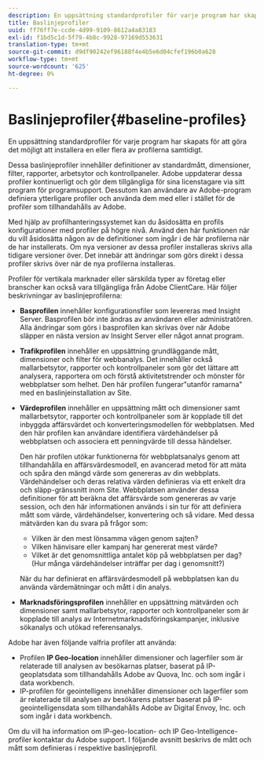 ```yaml
---
description: En uppsättning standardprofiler för varje program har skapats så att en eller flera av profilerna kan installeras vid en given tidpunkt.
title: Baslinjeprofiler
uuid: ff76ff7e-ccde-4d99-9109-8612a4a83183
exl-id: f1bd5c1d-5f79-4b8c-9928-97169d553631
translation-type: tm+mt
source-git-commit: d9df90242ef96188f4e4b5e6d04cfef196b0a628
workflow-type: tm+mt
source-wordcount: '625'
ht-degree: 0%

---
```


# Baslinjeprofiler{#baseline-profiles}

En uppsättning standardprofiler för varje program har skapats för att göra det möjligt att installera en eller flera av profilerna samtidigt.

Dessa baslinjeprofiler innehåller definitioner av standardmått, dimensioner, filter, rapporter, arbetsytor och kontrollpaneler. Adobe uppdaterar dessa profiler kontinuerligt och gör dem tillgängliga för sina licenstagare via sitt program för programsupport. Dessutom kan användare av Adobe-program definiera ytterligare profiler och använda dem med eller i stället för de profiler som tillhandahålls av Adobe.

Med hjälp av profilhanteringssystemet kan du åsidosätta en profils konfigurationer med profiler på högre nivå. Använd den här funktionen när du vill åsidosätta någon av de definitioner som ingår i de här profilerna när de har installerats. Om nya versioner av dessa profiler installeras skrivs alla tidigare versioner över. Det innebär att ändringar som görs direkt i dessa profiler skrivs över när de nya profilerna installeras.

Profiler för vertikala marknader eller särskilda typer av företag eller branscher kan också vara tillgängliga från Adobe ClientCare. Här följer beskrivningar av baslinjeprofilerna:

* **Basprofilen** innehåller konfigurationsfiler som levereras med Insight Server. Basprofilen bör inte ändras av användaren eller administratören. Alla ändringar som görs i basprofilen kan skrivas över när Adobe släpper en nästa version av Insight Server eller något annat program.
* **Trafikprofilen** innehåller en uppsättning grundläggande mått, dimensioner och filter för webbanalys. Det innehåller också mallarbetsytor, rapporter och kontrollpaneler som gör det lättare att analysera, rapportera om och förstå aktivitetstrender och mönster för webbplatser som helhet. Den här profilen fungerar&quot;utanför ramarna&quot; med en baslinjeinstallation av Site.
* **Värdeprofilen** innehåller en uppsättning mått och dimensioner samt mallarbetsytor, rapporter och kontrollpaneler som är kopplade till det inbyggda affärsvärdet och konverteringsmodellen för webbplatsen. Med den här profilen kan användare identifiera värdehändelser på webbplatsen och associera ett penningvärde till dessa händelser.

   Den här profilen utökar funktionerna för webbplatsanalys genom att tillhandahålla en affärsvärdesmodell, en avancerad metod för att mäta och spåra den mängd värde som genereras av din webbplats. Värdehändelser och deras relativa värden definieras via ett enkelt dra och släpp-gränssnitt inom Site. Webbplatsen använder dessa definitioner för att beräkna det affärsvärde som genereras av varje session, och den här informationen används i sin tur för att definiera mått som värde, värdehändelser, konvertering och så vidare. Med dessa mätvärden kan du svara på frågor som:

   * Vilken är den mest lönsamma vägen genom sajten?
   * Vilken hänvisare eller kampanj har genererat mest värde?
   * Vilket är det genomsnittliga antalet köp på webbplatsen per dag? (Hur många värdehändelser inträffar per dag i genomsnitt?)

   När du har definierat en affärsvärdesmodell på webbplatsen kan du använda värdemätningar och mått i din analys.

* **Marknadsföringsprofilen** innehåller en uppsättning mätvärden och dimensioner samt mallarbetsytor, rapporter och kontrollpaneler som är kopplade till analys av Internetmarknadsföringskampanjer, inklusive sökanalys och utökad referensanalys.

Adobe har även följande valfria profiler att använda:

* Profilen **IP Geo-location** innehåller dimensioner och lagerfiler som är relaterade till analysen av besökarnas platser, baserat på IP-geoplatsdata som tillhandahålls Adobe av Quova, Inc. och som ingår i data workbench.
* IP-profilen för geointelligens innehåller dimensioner och lagerfiler som är relaterade till analysen av besökarens platser baserat på IP-geointelligensdata som tillhandahålls Adobe av Digital Envoy, Inc. och som ingår i data workbench.

Om du vill ha information om IP-geo-location- och IP Geo-Intelligence-profiler kontaktar du Adobe support. I följande avsnitt beskrivs de mått och mått som definieras i respektive baslinjeprofil.
